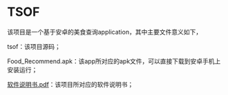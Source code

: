 # TSOF
该项目是一个基于安卓的美食查询application，其中主要文件意义如下，

tsof：该项目源码；

Food_Recommend.apk：该app所对应的apk文件，可以直接下载到安卓手机上安装运行；

[软件说明书.pdf](https://nbviewer.jupyter.org/github/JiaShengLiu111/TSOF/blob/master/%E8%BD%AF%E4%BB%B6%E8%AF%B4%E6%98%8E%E4%B9%A6.pdf)：该项目所对应的软件说明书；


